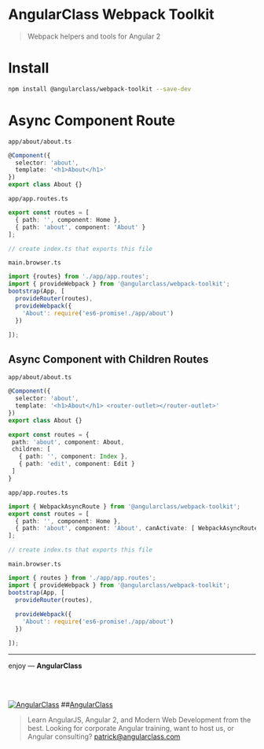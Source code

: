 # AngularClass Webpack Toolkit
> Webpack helpers and tools for Angular 2

# Install
```bash
npm install @angularclass/webpack-toolkit --save-dev
```

# Async Component Route
`app/about/about.ts`
```typescript
@Component({
  selector: 'about',
  template: '<h1>About</h1>'
})
export class About {}
```
`app/app.routes.ts`
```typescript
export const routes = [
  { path: '', component: Home },
  { path: 'about', component: 'About' }
];

// create index.ts that exports this file
```
`main.browser.ts`
```typescript
import {routes} from './app/app.routes';
import { provideWebpack } from '@angularclass/webpack-toolkit';
bootstrap(App, [
  provideRouter(routes),
  provideWebpack({
    'About': require('es6-promise!./app/about')
  })

]);
```

## Async Component with Children Routes
`app/about/about.ts`
```typescript
@Component({
  selector: 'about',
  template: '<h1>About</h1> <router-outlet></router-outlet>'
})
export class About {}

export const routes = {
 path: 'about', component: About,
 children: [
   { path: '', component: Index },
   { path: 'edit', component: Edit }
 ]
}
```
`app/app.routes.ts`
```typescript
import { WebpackAsyncRoute } from '@angularclass/webpack-toolkit';
export const routes = [
  { path: '', component: Home },
  { path: 'about', component: 'About', canActivate: [ WebpackAsyncRoute ] }
];

// create index.ts that exports this file
```
`main.browser.ts`
```typescript
import { routes } from './app/app.routes';
import { provideWebpack } from '@angularclass/webpack-toolkit';
bootstrap(App, [
  provideRouter(routes),
  
  provideWebpack({
    'About': require('es6-promise!./app/about')
  })

]);
```

___

enjoy — **AngularClass**

<br><br>

[![AngularClass](https://cloud.githubusercontent.com/assets/1016365/9863770/cb0620fc-5af7-11e5-89df-d4b0b2cdfc43.png  "Angular Class")](https://angularclass.com)
##[AngularClass](https://angularclass.com)
> Learn AngularJS, Angular 2, and Modern Web Development from the best.
> Looking for corporate Angular training, want to host us, or Angular consulting? patrick@angularclass.com
